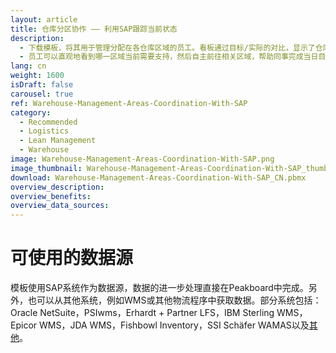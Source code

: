 ```yaml
---
layout: article
title: 仓库分区协作 —— 利用SAP跟踪当前状态
description: 
  - 下载模板，将其用于管理分配在各仓库区域的员工。看板通过目标/实际的对比，显示了仓库各区域员工目前的订单完成状态，以及他们实际应该达到的目标。
  - 员工可以直观地看到哪一区域当前需要支持，然后自主前往相关区域，帮助同事完成当日目标。马上优化您的物流进程——因为只有了解情况的员工才能作出明智的决定！
lang: cn
weight: 1600
isDraft: false
carousel: true
ref: Warehouse-Management-Areas-Coordination-With-SAP
category:
  - Recommended
  - Logistics
  - Lean Management
  - Warehouse
image: Warehouse-Management-Areas-Coordination-With-SAP.png
image_thumbnail: Warehouse-Management-Areas-Coordination-With-SAP_thumbnail.png
download: Warehouse-Management-Areas-Coordination-With-SAP_CN.pbmx
overview_description:
overview_benefits:
overview_data_sources:
---
```

# 可使用的数据源
模板使用SAP系统作为数据源，数据的进一步处理直接在Peakboard中完成。另外，也可以从其他系统，例如WMS或其他物流程序中获取数据。部分系统包括：Oracle NetSuite，PSIwms，Erhardt + Partner LFS，IBM Sterling WMS，Epicor WMS，JDA WMS，Fishbowl Inventory，SSI Schäfer WAMAS以及[其他](https://peakboard.com/schnittstellen/)。
